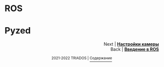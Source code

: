 # ROS





# Pyzed

<p align="right">Next | <b><a href="zed_param.md">Настройки камеры</a></b>
<br/>
Back | <b><a href="ros.md">Введение в ROS</a></b></p>
<p align="center"><sup>2021-2022 TRIADOS | </sup><a href="../README.md#содержание"><sup>Содержание</sup></a></p>
